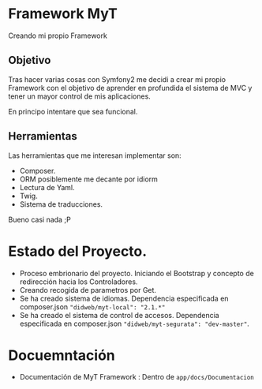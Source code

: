 # Framework MyT

Creando mi propio Framework

## Objetivo

Tras hacer varias cosas con Symfony2 me decidi a crear mi propio Framework con el objetivo de aprender en profundida el sistema de MVC y tener un mayor control de mis aplicaciones.

En principo intentare que sea funcional.

## Herramientas

Las herramientas que me interesan implementar son:

- Composer.
- ORM posiblemente me decante por idiorm
- Lectura de Yaml.
- Twig.
- Sistema de traducciones.

Bueno casi nada ;P

# Estado del Proyecto.

- Proceso embrionario del proyecto. Iniciando el Bootstrap y concepto de redirección hacia los Controladores.
- Creando recogida de parametros por Get.
- Se ha creado sistema de idiomas. Dependencia especificada en composer.json `"didweb/myt-local": "2.1.*"`
- Se ha creado el sistema de control de accesos. Dependencia especificada en composer.json `"didweb/myt-segurata": "dev-master"`.


# Docuemntación

- Documentación de MyT Framework : Dentro de `app/docs/Documentacion`



